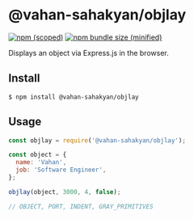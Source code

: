 # @vahan-sahakyan/objlay

[![npm (scoped)](https://img.shields.io/npm/v/@vahan-sahakyan/objlay.svg)](https://www.npmjs.com/package/@vahan-sahakyan/objlay)
[![npm bundle size (minified)](https://img.shields.io/bundlephobia/min/@vahan-sahakyan/objlay.svg)](https://www.npmjs.com/package/@vahan-sahakyan/objlay)

Displays an object via Express.js in the browser.

## Install

```
$ npm install @vahan-sahakyan/objlay
```

## Usage

```js
const objlay = require('@vahan-sahakyan/objlay');

const object = {
  name: 'Vahan',
  job: 'Software Engineer',
};

objlay(object, 3000, 4, false);

// OBJECT, PORT, INDENT, GRAY_PRIMITIVES
```
